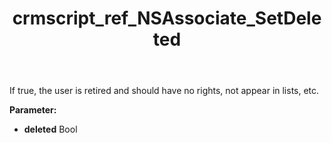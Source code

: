 ﻿---
title: crmscript_ref_NSAssociate_SetDeleted
description: NSAssociate.SetDeleted(Bool deleted)
intellisense: NSAssociate.SetDeleted
keywords: NSAssociate, GetDeleted
so.topic: reference
---

If true, the user is retired and should have no rights, not appear in lists, etc.

**Parameter:** 
 - **deleted** Bool

